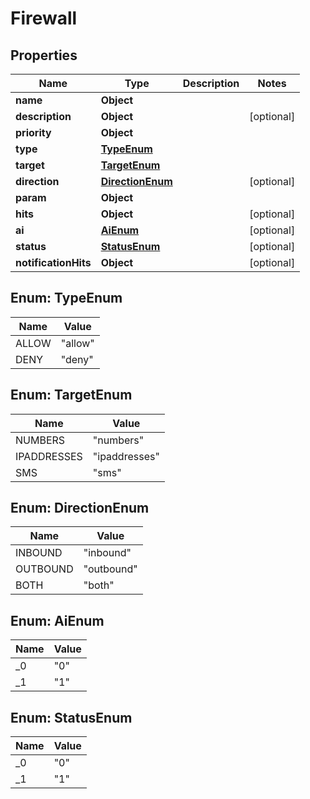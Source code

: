 

# Firewall


## Properties

| Name | Type | Description | Notes |
|------------ | ------------- | ------------- | -------------|
|**name** | **Object** |  |  |
|**description** | **Object** |  |  [optional] |
|**priority** | **Object** |  |  |
|**type** | [**TypeEnum**](#TypeEnum) |  |  |
|**target** | [**TargetEnum**](#TargetEnum) |  |  |
|**direction** | [**DirectionEnum**](#DirectionEnum) |  |  [optional] |
|**param** | **Object** |  |  |
|**hits** | **Object** |  |  [optional] |
|**ai** | [**AiEnum**](#AiEnum) |  |  [optional] |
|**status** | [**StatusEnum**](#StatusEnum) |  |  [optional] |
|**notificationHits** | **Object** |  |  [optional] |



## Enum: TypeEnum

| Name | Value |
|---- | -----|
| ALLOW | &quot;allow&quot; |
| DENY | &quot;deny&quot; |



## Enum: TargetEnum

| Name | Value |
|---- | -----|
| NUMBERS | &quot;numbers&quot; |
| IPADDRESSES | &quot;ipaddresses&quot; |
| SMS | &quot;sms&quot; |



## Enum: DirectionEnum

| Name | Value |
|---- | -----|
| INBOUND | &quot;inbound&quot; |
| OUTBOUND | &quot;outbound&quot; |
| BOTH | &quot;both&quot; |



## Enum: AiEnum

| Name | Value |
|---- | -----|
| _0 | &quot;0&quot; |
| _1 | &quot;1&quot; |



## Enum: StatusEnum

| Name | Value |
|---- | -----|
| _0 | &quot;0&quot; |
| _1 | &quot;1&quot; |



